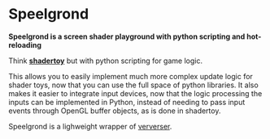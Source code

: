 # Speelgrond

**Speelgrond is a screen shader playground with python scripting and hot-reloading** 

Think **[shadertoy](https://www.shadertoy.com/)**  but with python scripting for game logic.  

This allows you to easily implement much more complex update logic for shader toys, 
now that you can use the full space of python libraries. 
It also makes it easier to integrate input devices, now that the logic processing the inputs can be implemented in Python, 
instead of needing to pass input events through OpenGL buffer objects, as is done in shadertoy. 

Speelgrond is a lighweight wrapper of [ververser](https://github.com/berryvansomeren/ververser). 